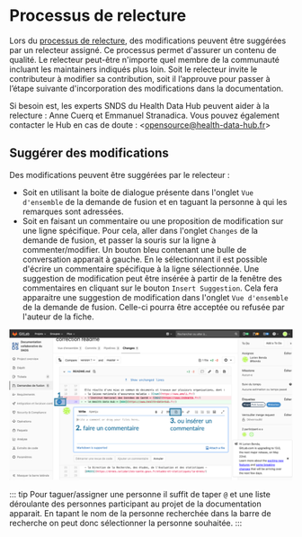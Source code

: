 # Processus de relecture
<!-- SPDX-License-Identifier: MPL-2.0 -->

Lors du [processus de relecture](../A_lire/Processus_contribution.md#processus-de-relecture-et-validation), des modifications peuvent être suggérées par un relecteur assigné. Ce processus permet d'assurer un contenu de qualité. Le relecteur peut-être n'importe quel membre de la communauté incluant les maintainers indiqués plus loin. Soit le relecteur invite le contributeur à modifier sa contribution, soit il l’approuve pour passer à l’étape suivante d'incorporation des modifications dans la documentation. 


Si besoin est, les experts SNDS du Health Data Hub peuvent aider à la relecture : Anne Cuerq et Emmanuel Stranadica. Vous pouvez également contacter le Hub en cas de doute : <<opensource@health-data-hub.fr>>

## Suggérer des modifications
Des modifications peuvent être suggérées par le relecteur : 
* Soit en utilisant la boite de dialogue présente dans l'onglet `Vue d'ensemble` de la demande de fusion et en taguant la personne à qui les remarques sont adressées. 
* Soit en faisant un commentaire ou une proposition de modification sur une ligne spécifique. Pour cela, aller dans l'onglet `Changes` de la demande de fusion, et passer la souris sur la ligne à commenter/modifier. Un bouton bleu contenant une bulle de conversation apparait à gauche. En le sélectionnant il est possible d'écrire un commentaire spécifique à la ligne sélectionnée. Une suggestion de modification peut être insérée à partir de la fenêtre des commentaires en cliquant sur le bouton `Insert Suggestion`. Cela fera apparaitre une suggestion de modification dans l'onglet `Vue d'ensemble` de la demande de fusion. Celle-ci pourra être acceptée ou refusée par l'auteur de la fiche.

<p style="text-align:center;">
<img src="../../files/images/tutoriel_gitlab/2020-05-10_HDH_proposer-correction_MLP-2.0.png" alt="changer branche" width="1000"/>
</p>

::: tip
Pour taguer/assigner une personne il suffit de taper `@` et une liste déroulante des personnes participant au projet de la documentation apparait. En tapant le nom de la personne recherchée dans la barre de recherche on peut donc sélectionner la personne souhaitée.
::: 